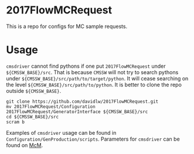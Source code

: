 # 2017FlowMCRequest
This is a repo for configs for MC sample requests.
# Usage
`cmsdriver` cannot find pythons if one put `2017FlowMCRequest` under `${CMSSW_BASE}/src`. 
That is because `CMSSW` will not try to search pythons under `${CMSSW_BASE}/src/path/to/target/python`.
It will cease searching on the level `${CMSSW_BASE}/src/path/to/python`.
It is better to clone the repo outside `${CMSSW_BASE}`.

```
git clone https://github.com/davidlw/2017FlowMCRequest.git
mv 2017FlowMCRequest/Configuration 2017FlowMCRequest/GeneratorInterface ${CMSSW_BASE}/src
cd ${CMSSW_BASE}/src
scram b
```

Examples of `cmsdriver` usage can be found in `Configuration/GenProduction/scripts`. Parameters for `cmsdriver` can be found on [McM](https://cms-pdmv.cern.ch/mcm/).
